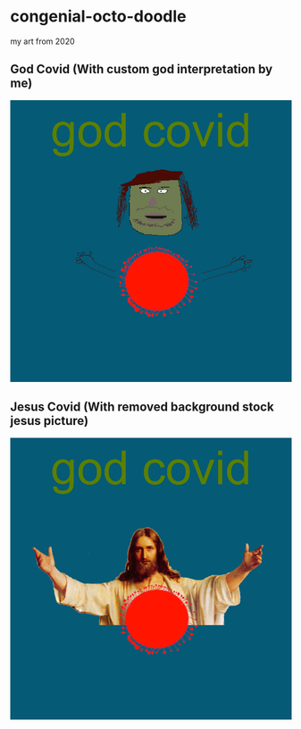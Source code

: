 # congenial-octo-doodle
my art from 2020

## God Covid (With custom god interpretation by me)
![godvid](godvid_withcustom.png "Godvid 1")

## Jesus Covid (With removed background stock jesus picture)
![godvid](godvid_withjesus.png "Godvid 2")
